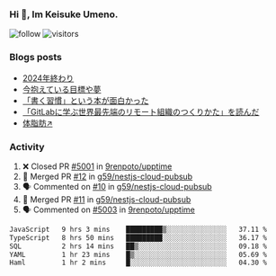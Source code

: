 ### Hi 👋, Im Keisuke Umeno.

<!--
**9renpoto/9renpoto** is a ✨ _special_ ✨ repository because its `README.md` (this file) appears on your GitHub profile.

Here are some ideas to get you started:

- 🔭 I’m currently working on ...
- 🌱 I’m currently learning ...
- 👯 I’m looking to collaborate on ...
- 🤔 I’m looking for help with ...
- 💬 Ask me about ...
- 📫 How to reach me: ...
- 😄 Pronouns: ...
- ⚡ Fun fact: ...
-->

![follow](https://img.shields.io/github/followers/9renpoto?label=Follow&style=social)
![visitors](https://komarev.com/ghpvc/?username=9renpoto&label=Profile%20views&color=0e75b6&style=flat)

### Blogs posts

<!-- BLOG-POST-LIST:START -->
- [2024年終わり](https://9renpoto.win/entry/2024/12/31/2024-end)
- [今抱えている目標や夢](https://9renpoto.win/entry/2024/12/02/objective)
- [「書く習慣」という本が面白かった](https://9renpoto.win/entry/2024/11/11/leave_a_feeling_sad)
- [「GitLabに学ぶ世界最先端のリモート組織のつくりかた」を読んだ](https://9renpoto.win/entry/2024/09/10/remote_organization)
- [体脂肪↗](https://9renpoto.win/entry/2024/08/12/gaining_fat)
<!-- BLOG-POST-LIST:END -->

### Activity

<!--START_SECTION:activity-->
1. ❌ Closed PR [#5001](https://github.com/9renpoto/upptime/pull/5001) in [9renpoto/upptime](https://github.com/9renpoto/upptime)
2. 🎉 Merged PR [#12](https://github.com/g59/nestjs-cloud-pubsub/pull/12) in [g59/nestjs-cloud-pubsub](https://github.com/g59/nestjs-cloud-pubsub)
3. 🗣 Commented on [#10](https://github.com/g59/nestjs-cloud-pubsub/pull/10#issuecomment-2566328791) in [g59/nestjs-cloud-pubsub](https://github.com/g59/nestjs-cloud-pubsub)
4. 🎉 Merged PR [#11](https://github.com/g59/nestjs-cloud-pubsub/pull/11) in [g59/nestjs-cloud-pubsub](https://github.com/g59/nestjs-cloud-pubsub)
5. 🗣 Commented on [#5003](https://github.com/9renpoto/upptime/issues/5003#issuecomment-2566328214) in [9renpoto/upptime](https://github.com/9renpoto/upptime)
<!--END_SECTION:activity-->

<!--START_SECTION:waka-->

```txt
JavaScript   9 hrs 3 mins    █████████▒░░░░░░░░░░░░░░░   37.11 %
TypeScript   8 hrs 50 mins   █████████░░░░░░░░░░░░░░░░   36.17 %
SQL          2 hrs 14 mins   ██▒░░░░░░░░░░░░░░░░░░░░░░   09.18 %
YAML         1 hr 23 mins    █▒░░░░░░░░░░░░░░░░░░░░░░░   05.69 %
Haml         1 hr 2 mins     █░░░░░░░░░░░░░░░░░░░░░░░░   04.30 %
```

<!--END_SECTION:waka-->
